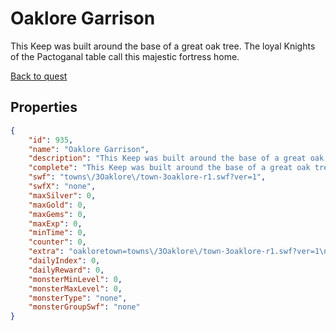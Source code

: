 # Oaklore Garrison

This Keep was built around the base of a great oak tree. The loyal Knights of the Pactoganal table call this majestic fortress  home.

[Back to quest](../quests.md)

## Properties

```json
{
    "id": 935,
    "name": "Oaklore Garrison",
    "description": "This Keep was built around the base of a great oak tree. The loyal Knights of the Pactoganal table call this majestic fortress  home.",
    "complete": "This Keep was built around the base of a great oak tree. The loyal Knights of the Pactoganal table call this majestic fortress  home.",
    "swf": "towns\/3Oaklore\/town-3oaklore-r1.swf?ver=1",
    "swfX": "none",
    "maxSilver": 0,
    "maxGold": 0,
    "maxGems": 0,
    "maxExp": 0,
    "minTime": 0,
    "counter": 0,
    "extra": "oakloretown=towns\/3Oaklore\/town-3oaklore-r1.swf?ver=1\noaklore=towns\/3Oaklore\/zone-oaklore-forest.swf\nmap=maps\/map-oaklore.swf\nSirvey=towns\/Oaklore\/town-sirvey.swf\nMaya=towns\/3Oaklore\/shop-maya.swf",
    "dailyIndex": 0,
    "dailyReward": 0,
    "monsterMinLevel": 0,
    "monsterMaxLevel": 0,
    "monsterType": "none",
    "monsterGroupSwf": "none"
}
```

